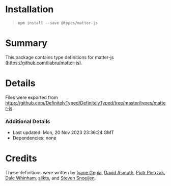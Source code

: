 # Installation
> `npm install --save @types/matter-js`

# Summary
This package contains type definitions for matter-js (https://github.com/liabru/matter-js).

# Details
Files were exported from https://github.com/DefinitelyTyped/DefinitelyTyped/tree/master/types/matter-js.

### Additional Details
 * Last updated: Mon, 20 Nov 2023 23:36:24 GMT
 * Dependencies: none

# Credits
These definitions were written by [Ivane Gegia](https://twitter.com/ivanegegia), [David Asmuth](https://github.com/piranha771), [Piotr Pietrzak](https://github.com/hasparus), [Dale Whinham](https://github.com/dwhinham), [slikts](https://github.com/slikts), and [Steven Snoeijen](https://github.com/stevensnoeijen).
